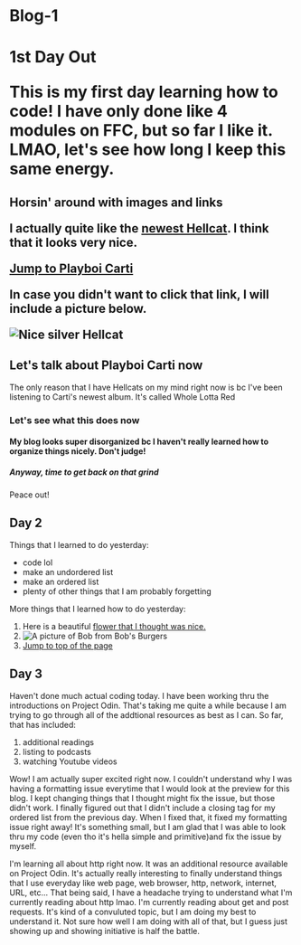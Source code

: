 # Blog-1
<!DOCTYPE html>
<html>
  
<main>
<h1 id="top">1st Day Out</h>
<p>This is my first day learning how to code! I have only done like 4 modules on FFC, but so far I like it. LMAO, let's see how long I keep this same energy. </p>
</main>

<h2>Horsin' around with images and links</h>
<p>I actually quite like the <a target ="_blank" href="https://www.google.com/url?sa=i&url=https%3A%2F%2Fwww.topgear.com%2Fcar-reviews%2Fdodge%2Fhellcat-2dr%2Ffirst-drive-0&psig=AOvVaw0jBYH-JJr1EeyEb75j81z2&ust=1629900463770000&source=images&cd=vfe&ved=0CAsQjRxqFwoTCOip4sTqyfICFQAAAAAdAAAAABAD">newest Hellcat</a>. I think that it looks very nice.</p>
<a href="#Playboi-header">Jump to Playboi Carti</a>

<p>In case you didn't want to click that link, I will include a picture below.</p>
<img src="https://www.topgear.com/sites/default/files/images/cars-road-test/2018/08/1ed9f057f3dc6f41698d08c565b44a75/dg019_004cl.jpg" alt="Nice silver Hellcat">

<h2 id="Playboi-header">Let's talk about Playboi Carti now</h2>
<p>The only reason that I have Hellcats on my mind right now is bc I've been listening to Carti's newest album. It's called Whole Lotta Red</p>

<h3>Let's see what this does now</h3>
<h4>My blog looks super disorganized bc I haven't really learned how to organize things nicely. Don't judge!</h4>
<h5>Anyway, time to get back on that grind</h5>
<p>Peace out!</p>
  
<h2>Day 2</h2>
  <p>Things that I learned to do yesterday:</p>
  <ul>
    <li>code lol</li>
    <li>make an undordered list</li>
    <li>make an ordered list</li>
    <li>plenty of other things that I am probably forgetting</li>
  </ul> 
  
  <!--
  <p>More things that I learned below<p>

    <label for="love">
      <input id="love" value="love" type="radio" name="love-hate">Love
    </label>  
    <label for="hate">
      <input id="hate" value="hate" type="radio" name="love-hate">Hate
    </label> 
    <button type="submit">submit</button>
  -->
  
  <p>More things that I learned how to do yesterday:</p>
  <ol>
    <li>Here is a beautiful <a target="_blank" href="https://www.google.com/imgres?imgurl=https%3A%2F%2Fmedia.self.com%2Fphotos%2F5ea9f52ea469834e6f5489e6%2F1%3A1%2Fw_3204%2Ch_3204%2Cc_limit%2Fpeony_flowers_bouquet.jpg&imgrefurl=https%3A%2F%2Fwww.self.com%2Fgallery%2Fbest-flower-delivery-services&tbnid=EoRL58kjG6GK4M&vet=12ahUKEwiv0dzotczyAhWOo3IEHeCaAVUQMygGegUIARC1Ag..i&docid=p3kx7Qq6hJMZvM&w=3204&h=3204&q=flowers&ved=2ahUKEwiv0dzotczyAhWOo3IEHeCaAVUQMygGegUIARC1Ag">flower that I thought was nice.</a></li>
    <li><img src="https://www.gannett-cdn.com/presto/2020/06/12/PPHX/e7207da9-6fbe-467b-b63e-ac44e95db582-BobsBurgers_2019_KeyPoses_Bob_1.jpg?crop=3356,1888,x0,y480&width=3200&height=1801&format=pjpg&auto=webp" alt="A picture of Bob from Bob's Burgers"></li>
    <li><a href="#top">Jump to top of the page</a></li>    
  </ol>
   
    
<h2>Day 3</h2>
  <p>Haven't done much actual coding today. I have been working thru the introductions on Project Odin. That's taking me quite a while because I am trying to go through all of the addtional resources as best as I can. So far, that has included:</p>
  <ol>
    <li>additional readings</li>
    <li>listing to podcasts</li>
    <li>watching Youtube videos</li>
  </ol>
  
  <p>Wow! I am actually super excited right now. I couldn't understand why I was having a formatting issue everytime that I would look at the preview for this blog. I kept changing things that I thought might fix the issue, but those didn't work. I finally figured out that I didn't include a closing tag for my ordered list from the previous day. When I fixed that, it fixed my formatting issue right away! It's something small, but I am glad that I was able to look thru my code (even tho it's hella simple and primitive)and fix the issue by myself.</p>
  <p> I'm learning all about http right now. It was an additional resource available on Project Odin. It's actually really interesting to finally understand things that I use everyday like web page, web browser, http, network, internet, URL, etc... That being said, I have a headache trying to understand what I'm currently reading about http lmao. I'm currently reading about get and post requests. It's kind of a convuluted topic, but I am doing my best to understand it. Not sure how well I am doing with all of that, but I guess just showing up and showing initiative is half the battle.</p>
  
  
  
  
</html>
